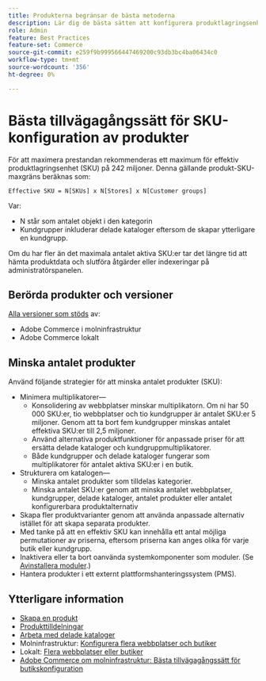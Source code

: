 ```yaml
---
title: Produkterna begränsar de bästa metoderna
description: Lär dig de bästa sätten att konfigurera produktlagringsenheter (SKU) för att maximera webbplatsens prestanda.
role: Admin
feature: Best Practices
feature-set: Commerce
source-git-commit: e259f9b999566447469200c93db3bc4ba06434c0
workflow-type: tm+mt
source-wordcount: '356'
ht-degree: 0%

---
```



# Bästa tillvägagångssätt för SKU-konfiguration av produkter

För att maximera prestandan rekommenderas ett maximum för effektiv produktlagringsenhet (SKU) på 242 miljoner. Denna gällande produkt-SKU-maxgräns beräknas som:

```text
Effective SKU = N[SKUs] x N[Stores] x N[Customer groups]
```

Var:

- N står som antalet objekt i den kategorin
- Kundgrupper inkluderar delade kataloger eftersom de skapar ytterligare en kundgrupp.

Om du har fler än det maximala antalet aktiva SKU:er tar det längre tid att hämta produktdata och slutföra åtgärder eller indexeringar på administratörspanelen.

## Berörda produkter och versioner

[Alla versioner som stöds](../../../release/versions.md) av:

- Adobe Commerce i molninfrastruktur
- Adobe Commerce lokalt

## Minska antalet produkter

Använd följande strategier för att minska antalet produkter (SKU):

- Minimera multiplikatorer—
   - Konsolidering av webbplatser minskar multiplikatorn. Om ni har 50 000 SKU:er, tio webbplatser och tio kundgrupper är antalet SKU:er 5 miljoner. Genom att ta bort fem kundgrupper minskas antalet effektiva SKU:er till 2,5 miljoner.
   - Använd alternativa produktfunktioner för anpassade priser för att ersätta delade kataloger och kundgruppmultiplikatorer.
   - Både kundgrupper och delade kataloger fungerar som multiplikatorer för antalet aktiva SKU:er i en butik.
- Strukturera om katalogen—
   - Minska antalet produkter som tilldelas kategorier.
   - Minska antalet SKU:er genom att minska antalet webbplatser, kundgrupper, delade kataloger, antalet produkter eller antalet konfigurerbara produktalternativ
- Skapa fler produktvarianter genom att använda anpassade alternativ istället för att skapa separata produkter.
- Med tanke på att en effektiv SKU kan innehålla ett antal möjliga permutationer av priserna, eftersom priserna kan anges olika för varje butik eller kundgrupp.
- Inaktivera eller ta bort oanvända systemkomponenter som moduler. (Se  [Avinstallera moduler](../../../installation/tutorials/uninstall-modules.md).)
- Hantera produkter i ett externt plattformshanteringssystem (PMS).

## Ytterligare information

- [Skapa en produkt](https://experienceleague.adobe.com/docs/commerce-admin/catalog/products/product-create.html)
- [Produkttilldelningar](https://experienceleague.adobe.com/docs/commerce-admin/catalog/categories/products-in-category/categories-product-assignments.html)
- [Arbeta med delade kataloger](https://experienceleague.adobe.com/docs/commerce-admin/b2b/shared-catalogs/catalog-shared.html)
- Molninfrastruktur: [Konfigurera flera webbplatser och butiker](https://devdocs.magento.com/cloud/project/project-multi-sites.html)
- Lokalt: [Flera webbplatser eller butiker](../../../configuration/multi-sites/ms-overview.md)
- [Adobe Commerce om molninfrastruktur: Bästa tillvägagångssätt för butikskonfiguration](https://devdocs.magento.com/cloud/configure/configure-best-practices.html)
